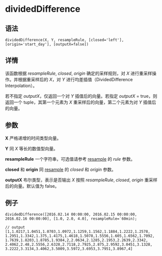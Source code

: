 # dividedDifference

## 语法

`dividedDifference(X, Y, resampleRule, [closed='left'], [origin='start_day'],
[outputX=false])`

## 详情

该函数根据 *resampleRule*, *closed*, *origin* 确定的采样规则，对
*X* 进行重采样操作。并根据重采样后的 *X*，对 *Y* 进行均差插值（DividedDifference
Interpolation）。

若不指定 *outputX*，仅返回一个对 *Y* 插值后的向量。若指定 *outputX* =
true，则返回一个 tuple，其第一个元素为 *X* 重采样后的向量，第二个元素为对 *Y* 插值后的向量。

## 参数

**X** 严格递增的时间类型向量。

**Y** 同 *X* 等长的数值型向量。

**resampleRule** 一个字符串，可选值请参考 [resample](../r/resample.html) 的
*rule* 参数。

**closed** 和 **origin** 同 [resample](../r/resample.html) 的
*closed* 和 *origin* 参数。

**outputX** 布尔类型，表示是否输出 *X* 按照 *resampleRule*, *closed*,
*origin* 重采样后的向量。默认值为 false。

## 例子

```
dividedDifference([2016.02.14 00:00:00, 2016.02.15 00:00:00, 2016.02.16 00:00:00], [1.0, 2.0, 4.0], resampleRule=`60min);

// output
[1,1.0217,1.0451,1.0703,1.0972,1.1259,1.1562,1.1884,1.2222,1.2578,
1.2951,1.3342,1.375,1.4175,1.4618,1.5078,1.5556,1.605,1.6562,1.7092,
1.7639,1.8203,1.8785,1.9384,2,2.0634,2.1285,2.1953,2.2639,2.3342,
2.4062,2.48,2.5556,2.6328,2.7118,2.7925,2.875,2.9592,3.0451,3.1328,
3.2222,3.3134,3.4062,3.5009,3.5972,3.6953,3.7951,3.8967,4]
```

